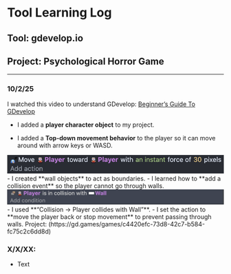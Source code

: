 # Tool Learning Log

## Tool: **gdevelop.io**

## Project: **Psychological Horror Game**

---

### 10/2/25
I watched this video to understand GDevelop:
[Beginner’s Guide To GDevelop](https://www.youtube.com/watch?v=595-swNh0Mw)

- I added a **player character object** to my project.

- I added a **Top-down movement behavior** to the player so it can move around with arrow keys or WASD.
<img src="tool/Move.png" alt="Player"/>
- I created **wall objects** to act as boundaries.
- I learned how to **add a collision event** so the player cannot go through walls.
<img src="tool/Collision.png" alt="Player"/>
- I used **“Collision → Player collides with Wall”**.
- I set the action to **move the player back or stop movement** to prevent passing through walls.
Project:
(https://gd.games/games/c4420efc-73d8-42c7-b584-fc75c2c6dd8d)



### X/X/XX:
* Text


<!--
* Links you used today (websites, videos, etc)
* Things you tried, progress you made, etc
* Challenges, a-ha moments, etc
* Questions you still have
* What you're going to try next
-->
